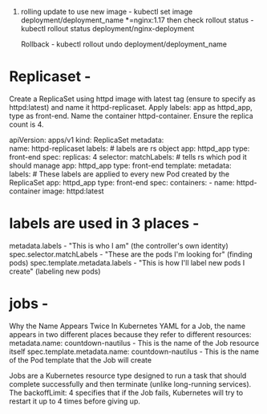 1. rolling update to use new image - 
   kubectl set image deployment/deployment_name *=nginx:1.17
   then check rollout status - kubectl rollout status deployment/nginx-deployment
   
   Rollback - kubectl rollout undo deployment/deployment_name

# Replicaset - 
Create a ReplicaSet using httpd image with latest tag (ensure to specify as httpd:latest) and name it httpd-replicaset.
Apply labels: app as httpd_app, type as front-end.
Name the container httpd-container. Ensure the replica count is 4.

apiVersion: apps/v1
kind: ReplicaSet
metadata:               
  name: httpd-replicaset
  labels:                  # labels are rs object
    app: httpd_app
    type: front-end
spec:
  replicas: 4
  selector:
    matchLabels:            # tells rs which pod it should manage
      app: httpd_app
      type: front-end
  template:
    metadata:   
      labels:               # These labels are applied to every new Pod created by the ReplicaSet
        app: httpd_app
        type: front-end
    spec:
      containers:
      - name: httpd-container
        image: httpd:latest

# labels are used in 3 places - 
metadata.labels - "This is who I am" (the controller's own identity)
spec.selector.matchLabels - "These are the pods I'm looking for" (finding pods)
spec.template.metadata.labels - "This is how I'll label new pods I create" (labeling new pods)

# jobs - 
Why the Name Appears Twice
In Kubernetes YAML for a Job, the name appears in two different places because they refer to different resources:
metadata.name: countdown-nautilus - This is the name of the Job resource itself
spec.template.metadata.name: countdown-nautilus - This is the name of the Pod template that the Job will create

Jobs are a Kubernetes resource type designed to run a task that should complete successfully and then terminate (unlike long-running services).
The backoffLimit: 4 specifies that if the Job fails, Kubernetes will try to restart it up to 4 times before giving up.

